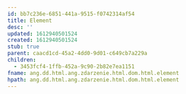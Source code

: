 ```yaml
---
id: bb7c236e-6851-441a-9515-f0742314af54
title: Element
desc: ''
updated: 1612940501524
created: 1612940501524
stub: true
parent: caacd1cd-45a2-4dd0-9d01-c649cb7a229a
children:
  - 3453fcf4-1ffb-452a-9c90-2b82e7ea1151
fname: ang.dd.html.ang.zdarzenie.html.dom.html.element
hpath: ang.dd.html.ang.zdarzenie.html.dom.html.element
---
```



